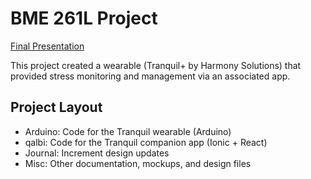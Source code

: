 # BME 261L Project
[Final Presentation](https://docs.google.com/presentation/d/e/2PACX-1vSCCGXNusrjRmspta0oxi-BhUTS3zwyqOdRe2Br0dMqFGpGATRDJntqSAGLHNhaBw/pub?start=false&loop=false&delayms=3000)

This project created a wearable (Tranquil+ by Harmony Solutions) that provided stress monitoring and management via an associated app. 

## Project Layout
- Arduino: Code for the Tranquil wearable (Arduino)
- qalbi: Code for the Tranquil companion app (Ionic + React)
- Journal: Increment design updates
- Misc: Other documentation, mockups, and design files

